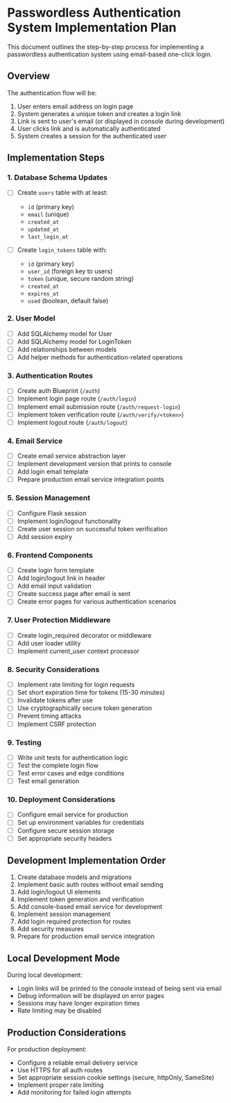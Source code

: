 # Passwordless Authentication System Implementation Plan

This document outlines the step-by-step process for implementing a passwordless authentication system using email-based one-click login.

## Overview

The authentication flow will be:
1. User enters email address on login page
2. System generates a unique token and creates a login link
3. Link is sent to user's email (or displayed in console during development)
4. User clicks link and is automatically authenticated
5. System creates a session for the authenticated user

## Implementation Steps

### 1. Database Schema Updates

- [ ] Create `users` table with at least:
  - `id` (primary key)
  - `email` (unique)
  - `created_at` 
  - `updated_at`
  - `last_login_at`
  
- [ ] Create `login_tokens` table with:
  - `id` (primary key)
  - `user_id` (foreign key to users)
  - `token` (unique, secure random string)
  - `created_at`
  - `expires_at`
  - `used` (boolean, default false)

### 2. User Model

- [ ] Add SQLAlchemy model for User
- [ ] Add SQLAlchemy model for LoginToken
- [ ] Add relationships between models
- [ ] Add helper methods for authentication-related operations

### 3. Authentication Routes

- [ ] Create auth Blueprint (`/auth`)
- [ ] Implement login page route (`/auth/login`)
- [ ] Implement email submission route (`/auth/request-login`)
- [ ] Implement token verification route (`/auth/verify/<token>`)
- [ ] Implement logout route (`/auth/logout`)

### 4. Email Service

- [ ] Create email service abstraction layer
- [ ] Implement development version that prints to console
- [ ] Add login email template
- [ ] Prepare production email service integration points

### 5. Session Management

- [ ] Configure Flask session
- [ ] Implement login/logout functionality
- [ ] Create user session on successful token verification
- [ ] Add session expiry

### 6. Frontend Components

- [ ] Create login form template
- [ ] Add login/logout link in header
- [ ] Add email input validation
- [ ] Create success page after email is sent
- [ ] Create error pages for various authentication scenarios

### 7. User Protection Middleware

- [ ] Create login_required decorator or middleware
- [ ] Add user loader utility
- [ ] Implement current_user context processor

### 8. Security Considerations

- [ ] Implement rate limiting for login requests
- [ ] Set short expiration time for tokens (15-30 minutes)
- [ ] Invalidate tokens after use
- [ ] Use cryptographically secure token generation
- [ ] Prevent timing attacks
- [ ] Implement CSRF protection

### 9. Testing

- [ ] Write unit tests for authentication logic
- [ ] Test the complete login flow
- [ ] Test error cases and edge conditions
- [ ] Test email generation

### 10. Deployment Considerations

- [ ] Configure email service for production
- [ ] Set up environment variables for credentials
- [ ] Configure secure session storage
- [ ] Set appropriate security headers

## Development Implementation Order

1. Create database models and migrations
2. Implement basic auth routes without email sending
3. Add login/logout UI elements
4. Implement token generation and verification
5. Add console-based email service for development
6. Implement session management
7. Add login required protection for routes
8. Add security measures
9. Prepare for production email service integration

## Local Development Mode

During local development:
- Login links will be printed to the console instead of being sent via email
- Debug information will be displayed on error pages
- Sessions may have longer expiration times
- Rate limiting may be disabled

## Production Considerations

For production deployment:
- Configure a reliable email delivery service
- Use HTTPS for all auth routes
- Set appropriate session cookie settings (secure, httpOnly, SameSite)
- Implement proper rate limiting
- Add monitoring for failed login attempts 